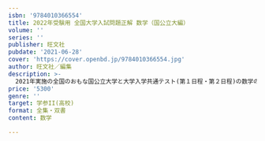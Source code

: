 ```yaml
---
isbn: '9784010366554'
title: 2022年受験用 全国大学入試問題正解 数学（国公立大編）
volume: ''
series: ''
publisher: 旺文社
pubdate: '2021-06-28'
cover: 'https://cover.openbd.jp/9784010366554.jpg'
author: 旺文社／編集
description: >-
  2021年実施の全国のおもな国公立大学と大学入学共通テスト(第１日程・第２日程)の数学の問題を収録し、解答･解説を詳細に提示してあります。また、問題ごとにその科目名･問題内容を明示し、各大学･学部ごとに｢合格の目安｣｢出題傾向はどう変わったか｣｢来年の予想と対策はどうか｣など、具体的に示してあります。大学受験対策書としてだけでなく入試資料としても高い評価を得ています。
price: '5300'
genre: ''
target: 学参II(高校)
format: 全集・双書
content: 数学

---
```

